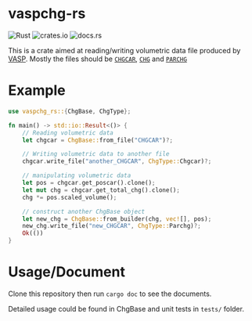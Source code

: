 # vaspchg-rs

![Rust](https://github.com/Ionizing/vaspchg_rs/workflows/Rust/badge.svg?branch=master)
![crates.io](https://img.shields.io/crates/v/vaspchg_rs.svg) ![docs.rs](https://docs.rs/vaspchg_rs/badge.svg)

This is a crate aimed at reading/writing volumetric data file produced by [VASP](www.vasp.at).
Mostly the files should be [`CHGCAR`](https://www.vasp.at/wiki/index.php/CHGCAR),
[`CHG`](https://www.vasp.at/wiki/index.php/CHG) and [`PARCHG`](https://www.vasp.at/wiki/index.php/PARCHG)

# Example
```rust
use vaspchg_rs::{ChgBase, ChgType};

fn main() -> std::io::Result<()> {
    // Reading volumetric data
    let chgcar = ChgBase::from_file("CHGCAR")?;

    // Writing volumetric data to another file
    chgcar.write_file("another_CHGCAR", ChgType::Chgcar)?;

    // manipulating volumetric data
    let pos = chgcar.get_poscar().clone();
    let mut chg = chgcar.get_total_chg().clone();
    chg *= pos.scaled_volume();

    // construct another ChgBase object
    let new_chg = ChgBase::from_builder(chg, vec![], pos);
    new_chg.write_file("new_CHGCAR", ChgType::Parchg)?;
    Ok(())
}
```

# Usage/Document

Clone this repository then run `cargo doc` to see the documents.

Detailed usage could be found in ChgBase and unit tests in `tests/` folder.
